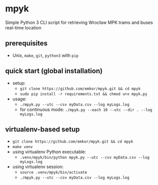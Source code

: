 # mpyk
Simple Python 3 CLI script for retrieving Wrocław MPK trams and buses real-time location

## prerequisites
- Unix, `make`, `git`, `python3` with `pip`

## quick start (global installation)
- setup:
    - `git clone https://github.com/emkor/mpyk.git && cd mpyk`
    - `sudo pip install -r requirements.txt && chmod u+x mpyk.py`
- usage:
    - `./mpyk.py --utc --csv myData.csv --log myLogs.log`
    - for continuous mode: `./mpyk.py --each 10 --utc --dir . --log myLogs.log`

## virtualenv-based setup
- `git clone https://github.com/emkor/mpyk.git && cd mpyk`
- `make venv`
- using virtualenv Python executable:
    - `.venv/mpyk/bin/python mpyk.py --utc --csv myData.csv --log myLogs.log`
- using virtualenv session:
    - `source .venv/mpyk/bin/activate`
    - `./mpyk.py --utc --csv myData.csv --log myLogs.log`
